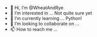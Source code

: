 - 👋 Hi, I’m @WheatAndRye
- 👀 I’m interested in ... Not quite sure yet
- 🌱 I’m currently learning ... Python!
- 💞️ I’m looking to collaborate on ... 
- 📫 How to reach me ...

<!---
WheatAndRye/WheatAndRye is a ✨ special ✨ repository because its `README.md` (this file) appears on your GitHub profile.
You can click the Preview link to take a look at your changes.
--->
